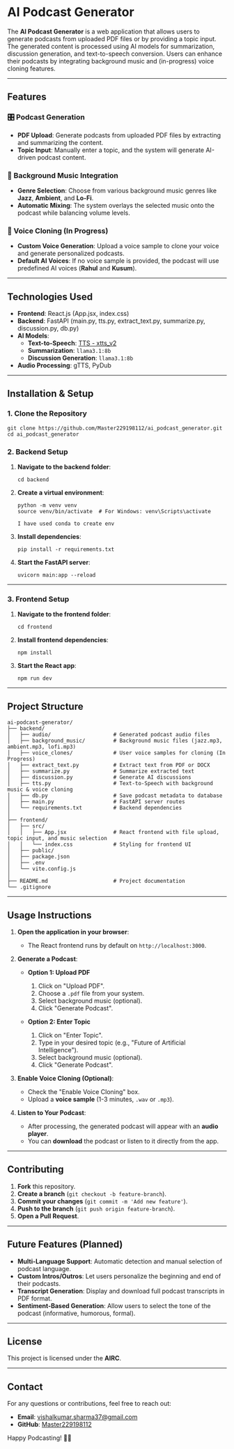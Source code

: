 # AI Podcast Generator

The **AI Podcast Generator** is a web application that allows users to generate podcasts from uploaded PDF files or by providing a topic input. The generated content is processed using AI models for summarization, discussion generation, and text-to-speech conversion. Users can enhance their podcasts by integrating background music and (in-progress) voice cloning features.

---

## Features

### 🎛 Podcast Generation
- **PDF Upload**: Generate podcasts from uploaded PDF files by extracting and summarizing the content.
- **Topic Input**: Manually enter a topic, and the system will generate AI-driven podcast content.

### 🎵 Background Music Integration
- **Genre Selection**: Choose from various background music genres like **Jazz**, **Ambient**, and **Lo-Fi**.
- **Automatic Mixing**: The system overlays the selected music onto the podcast while balancing volume levels.

### 🎤 Voice Cloning (In Progress)
- **Custom Voice Generation**: Upload a voice sample to clone your voice and generate personalized podcasts.
- **Default AI Voices**: If no voice sample is provided, the podcast will use predefined AI voices (**Rahul** and **Kusum**).

---

## Technologies Used
- **Frontend**: React.js (App.jsx, index.css)
- **Backend**: FastAPI (main.py, tts.py, extract_text.py, summarize.py, discussion.py, db.py)
- **AI Models**:
  - **Text-to-Speech**: [TTS - xtts_v2](https://github.com/coqui-ai/TTS)
  - **Summarization**: `llama3.1:8b`
  - **Discussion Generation**: `llama3.1:8b`
- **Audio Processing**: gTTS, PyDub

---

## Installation & Setup

### 1. Clone the Repository
```
git clone https://github.com/Master229198112/ai_podcast_generator.git
cd ai_podcast_generator
```

### 2. Backend Setup
1. **Navigate to the backend folder**:
   ```
   cd backend
   ```

2. **Create a virtual environment**:
   ```
   python -m venv venv
   source venv/bin/activate  # For Windows: venv\Scripts\activate
   
   I have used conda to create env
   ```

3. **Install dependencies**:
   ```
   pip install -r requirements.txt
   ```

4. **Start the FastAPI server**:
   ```
   uvicorn main:app --reload
   ```

---

### 3. Frontend Setup
1. **Navigate to the frontend folder**:
   ```
   cd frontend
   ```

2. **Install frontend dependencies**:
   ```
   npm install
   ```

3. **Start the React app**:
   ```
   npm run dev
   ```

---

## Project Structure
```
ai-podcast-generator/
├── backend/
│   ├── audio/                    # Generated podcast audio files
│   ├── background_music/         # Background music files (jazz.mp3, ambient.mp3, lofi.mp3)
│   ├── voice_clones/             # User voice samples for cloning (In Progress)
│   ├── extract_text.py           # Extract text from PDF or DOCX
│   ├── summarize.py              # Summarize extracted text
│   ├── discussion.py             # Generate AI discussions
│   ├── tts.py                    # Text-to-Speech with background music & voice cloning
│   ├── db.py                     # Save podcast metadata to database
│   ├── main.py                   # FastAPI server routes
│   └── requirements.txt          # Backend dependencies
│
├── frontend/
│   ├── src/
│   │   ├── App.jsx               # React frontend with file upload, topic input, and music selection
│   │   └── index.css             # Styling for frontend UI
│   ├── public/
│   ├── package.json
│   ├── .env
│   └── vite.config.js
│
├── README.md                     # Project documentation
└── .gitignore
```

---

## Usage Instructions

1. **Open the application in your browser**:
   - The React frontend runs by default on `http://localhost:3000`.

2. **Generate a Podcast**:
   - **Option 1: Upload PDF**
     1. Click on "Upload PDF".
     2. Choose a `.pdf` file from your system.
     3. Select background music (optional).
     4. Click "Generate Podcast".
   
   - **Option 2: Enter Topic**
     1. Click on "Enter Topic".
     2. Type in your desired topic (e.g., "Future of Artificial Intelligence").
     3. Select background music (optional).
     4. Click "Generate Podcast".

3. **Enable Voice Cloning (Optional)**:
   - Check the "Enable Voice Cloning" box.
   - Upload a **voice sample** (1-3 minutes, `.wav` or `.mp3`).

4. **Listen to Your Podcast**:
   - After processing, the generated podcast will appear with an **audio player**.
   - You can **download** the podcast or listen to it directly from the app.

---

## Contributing

1. **Fork** this repository.
2. **Create a branch** (`git checkout -b feature-branch`).
3. **Commit your changes** (`git commit -m 'Add new feature'`).
4. **Push to the branch** (`git push origin feature-branch`).
5. **Open a Pull Request**.

---

## Future Features (Planned)
- **Multi-Language Support**: Automatic detection and manual selection of podcast language.
- **Custom Intros/Outros**: Let users personalize the beginning and end of their podcasts.
- **Transcript Generation**: Display and download full podcast transcripts in PDF format.
- **Sentiment-Based Generation**: Allow users to select the tone of the podcast (informative, humorous, formal).

---

## License
This project is licensed under the **AIRC**.

---

## Contact
For any questions or contributions, feel free to reach out:
- **Email**: vishalkumar.sharma37@gmail.com
- **GitHub**: [Master229198112](https://github.com/Master229198112)

Happy Podcasting! 🎤🌟

